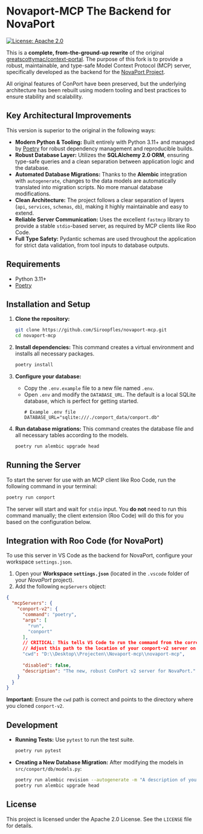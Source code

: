 # Novaport-MCP The Backend for NovaPort

[![License: Apache 2.0](https://img.shields.io/badge/License-Apache%202.0-blue.svg)](https://opensource.org/licenses/Apache-2.0)

This is a **complete, from-the-ground-up rewrite** of the original [greatscottymac/context-portal](https://github.com/GreatScottyMac/context-portal). The purpose of this fork is to provide a robust, maintainable, and type-safe Model Context Protocol (MCP) server, specifically developed as the backend for the [NovaPort Project](https://github.com/Siroopfles/NovaPort).

All original features of ConPort have been preserved, but the underlying architecture has been rebuilt using modern tooling and best practices to ensure stability and scalability.

## Key Architectural Improvements

This version is superior to the original in the following ways:

-   **Modern Python & Tooling:** Built entirely with Python 3.11+ and managed by [Poetry](https://python-poetry.org/) for robust dependency management and reproducible builds.
-   **Robust Database Layer:** Utilizes the **SQLAlchemy 2.0 ORM**, ensuring type-safe queries and a clean separation between application logic and the database.
-   **Automated Database Migrations:** Thanks to the **Alembic** integration with `autogenerate`, changes to the data models are automatically translated into migration scripts. No more manual database modifications.
-   **Clean Architecture:** The project follows a clear separation of layers (`api`, `services`, `schemas`, `db`), making it highly maintainable and easy to extend.
-   **Reliable Server Communication:** Uses the excellent `fastmcp` library to provide a stable `stdio`-based server, as required by MCP clients like Roo Code.
-   **Full Type Safety:** Pydantic schemas are used throughout the application for strict data validation, from tool inputs to database outputs.

## Requirements

-   Python 3.11+
-   [Poetry](https://python-poetry.org/docs/#installation)

## Installation and Setup

1.  **Clone the repository:**
    ```bash
    git clone https://github.com/Siroopfles/novaport-mcp.git
    cd novaport-mcp
    ```

2.  **Install dependencies:**
    This command creates a virtual environment and installs all necessary packages.
    ```bash
    poetry install
    ```

3.  **Configure your database:**
    -   Copy the `.env.example` file to a new file named `.env`.
    -   Open `.env` and modify the `DATABASE_URL`. The default is a local SQLite database, which is perfect for getting started.
        ```
        # Example .env file
        DATABASE_URL="sqlite:///./conport_data/conport.db"
        ```

4.  **Run database migrations:**
    This command creates the database file and all necessary tables according to the models.
    ```bash
    poetry run alembic upgrade head
    ```

## Running the Server

To start the server for use with an MCP client like Roo Code, run the following command in your terminal:

```bash
poetry run conport
```

The server will start and wait for `stdio` input. You **do not** need to run this command manually; the client extension (Roo Code) will do this for you based on the configuration below.

## Integration with Roo Code (for NovaPort)

To use this server in VS Code as the backend for NovaPort, configure your workspace `settings.json`.

1.  Open your **Workspace `settings.json`** (located in the `.vscode` folder of your *NovaPort* project).
2.  Add the following `mcpServers` object:

```json
{
  "mcpServers": {
    "conport-v2": {
      "command": "poetry",
      "args": [
        "run",
        "conport"
      ],
      // CRITICAL: This tells VS Code to run the command from the correct directory.
      // Adjust this path to the location of your conport-v2 server on your machine.
      "cwd": "D:\\Desktop\\Projecten\\Novaport-mcp\\novaport-mcp", 
      
      "disabled": false,
      "description": "The new, robust ConPort v2 server for NovaPort."
    }
  }
}
```
**Important:** Ensure the `cwd` path is correct and points to the directory where you cloned `conport-v2`.

## Development

-   **Running Tests:** Use `pytest` to run the test suite.
    ```bash
    poetry run pytest
    ```
-   **Creating a New Database Migration:** After modifying the models in `src/conport/db/models.py`:
    ```bash
    poetry run alembic revision --autogenerate -m "A description of your change"
    poetry run alembic upgrade head
    ```

## License

This project is licensed under the Apache 2.0 License. See the `LICENSE` file for details.

